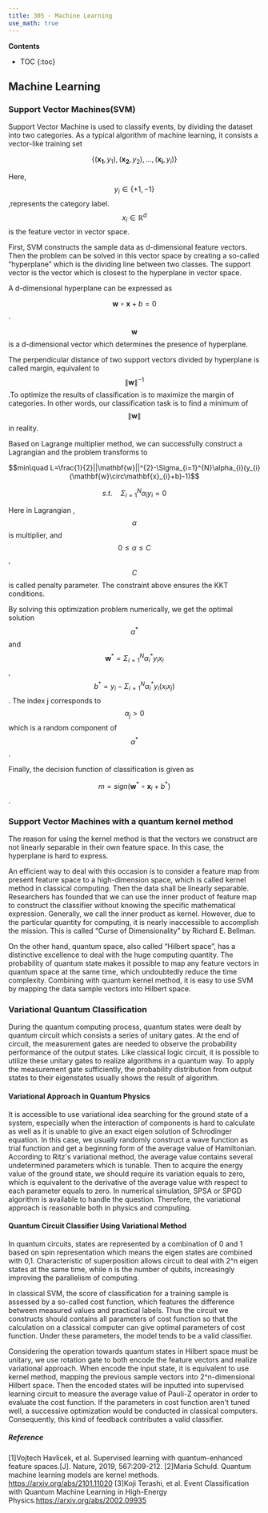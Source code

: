 ```yaml
---
title: 305 - Machine Learning 
use_math: true
---
```


**Contents**
* TOC
{:toc}


## Machine Learning 
### Support Vector Machines(SVM)
Support Vector Machine is used to classify events, by dividing the dataset into two categories. As a typical algorithm of machine learning, it consists a vector-like training set  

$$\left\{(\mathbf{x_{1}},y_{1}),(\mathbf{x_{2}},y_{2}),...,(\mathbf{x_{i}},y_{i})\right\}$$ 

Here,$$y_{i}\in\left\{+1,-1\right\}$$,represents the category label. $$x_{i}\in \mathbb{R}^{d}$$ is the feature vector in vector space.

First, SVM constructs the sample data as d-dimensional feature vectors. Then the problem can be solved in this vector space by creating a so-called “hyperplane” which is the dividing line between two classes. The support vector is the vector which is closest to the hyperplane in vector space. 

A d-dimensional hyperplane can be expressed as 

$$\mathbf{w}\circ\mathbf{x}+b=0$$ .
 
$$\mathbf{w}$$ is a d-dimensional vector which determines the presence of hyperplane.

The perpendicular distance of two support vectors divided by hyperplane is called margin, equivalent to $$\|\mathbf{w}\|^{-1}$$.To optimize the results of classification is to maximize the margin of categories. In other words, our classification task is to find a minimum of $$\|\mathbf{w}\|$$ in reality.

Based on Lagrange multiplier method, we can successfully construct a Lagrangian and the problem transforms to

$$min\quad L=\frac{1}{2}||\mathbf{w}||^{2}-\Sigma_{i=1}^{N}\alpha_{i}(y_{i}(\mathbf{w}\circ\mathbf{x}_{i}+b)-1)$$

$$s.t.\quad\Sigma_{i=1}^{N}\alpha_{i}y_{i}=0$$

Here in Lagrangian , $$\alpha$$ is multiplier, and $$0\leq\alpha\leq C$$, $$C$$ is called penalty parameter. The constraint above ensures the KKT conditions.

By solving this optimization problem numerically, we get the optimal solution $$\alpha^{*}$$ and $$\mathbf{w}^{*}=\Sigma_{i=1}^{N}\alpha_{i}^{*}y_{i}x_{i}$$, $$b^{*}=y_{i}-\Sigma_{i=1}^{N}\alpha_{i}^{*}y_{i}(x_{i}x_{j})$$. The index j corresponds to $$\alpha_{j}>0$$ which is a random component of $$\alpha^{*}$$.

Finally, the decision function of classification is given as 

$$m=sign(\mathbf{w}^{*}\circ\mathbf{x}_{i}+b^{*})$$.

### Support Vector Machines with a quantum kernel method
The reason for using the kernel method is that the vectors we construct are not linearly separable in their own feature space. In this case, the hyperplane is hard to express.  

An efficient way to deal with this occasion is to consider a feature map from present feature space to a high-dimension space, which is called kernel method in classical computing. Then the data shall be linearly separable. Researchers has founded that we can use the inner product of feature map to construct the classifier without knowing the specific mathematical expression. Generally, we call the inner product as kernel. However, due to the particular quantity for computing, it is nearly inaccessible to accomplish the mission. This is called “Curse of Dimensionality” by Richard E. Bellman.  

On the other hand, quantum space, also called “Hilbert space”, has a distinctive excellence to deal with the huge computing quantity. The probability of quantum state makes it possible to map any feature vectors in quantum space at the same time, which undoubtedly reduce the time complexity. Combining with quantum kernel method, it is easy to use SVM by mapping the data sample vectors into Hilbert space. 
### Variational Quantum Classification

During the quantum computing process, quantum states were dealt by quantum circuit which consists a series of unitary gates. At the end of circuit, the measurement gates are needed to observe the probability performance of the output states. Like classical logic circuit, it is possible to utilize these unitary gates to realize algorithms in a quantum way. To apply the measurement gate sufficiently, the probability distribution from output states to their eigenstates usually shows the result of algorithm.

#### Variational Approach in Quantum Physics

It is accessible to use variational idea searching for the ground state of a system, especially when the interaction of components is hard to calculate as well as it is unable to give an exact eigen solution of Schrodinger equation. In this case, we usually randomly construct a wave function as trial function and get a beginning form of the average value of Hamiltonian. According to Ritz's variational method, the average value contains several undetermined parameters which is tunable. Then to acquire the energy value of the ground state, we should require its variation equals to zero, which is equivalent to the derivative of the average value with respect to each parameter equals to zero. In numerical simulation, SPSA or SPGD algorithm is available to handle the question. Therefore, the variational approach is reasonable both in physics and computing.

#### Quantum Circuit Classifier Using Variational Method

In quantum circuits, states are represented by a combination of 0 and 1 based on spin representation which means the eigen states are combined with 0,1. Characteristic of superposition allows circuit to deal with 2^n eigen states at the same time, while n is the number of qubits, increasingly improving the parallelism of computing.  

In classical SVM, the score of classification for a training sample is assessed by a so-called cost function, which features the difference between measured values and practical labels. Thus the circuit we constructs should contains all parameters of cost function so that the calculation on a classical computer can give optimal parameters of cost function. Under these parameters, the model tends to be a valid classifier.  

Considering the operation towards quantum states in Hilbert space must be unitary, we use rotation gate to both encode the feature vectors and realize variational approach. When encode the input state, it is equivalent to use kernel method, mapping the previous sample vectors into 2^n-dimensional Hilbert space. Then the encoded states will be inputted into supervised learning circuit to measure the average value of Pauli-Z operator in order to evaluate the cost function. If the parameters in cost function aren't tuned well, a successive optimization would be conducted in classical computers. Consequently, this kind of feedback contributes a valid classifier.
##### Reference
[1]Vojtech Havlicek, et al. Supervised learning with quantum-enhanced feature spaces.[J]. Nature, 2019, 567:209-212.
[2]Maria Schuld. Quantum machine learning models are kernel methods. https://arxiv.org/abs/2101.11020
[3]Koji Terashi, et al. Event Classification with Quantum Machine Learning in High-Energy Physics.https://arxiv.org/abs/2002.09935
